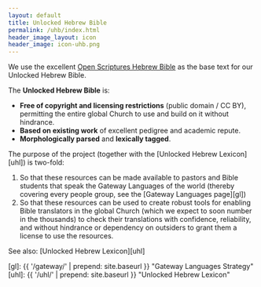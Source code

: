 ```yaml
---
layout: default
title: Unlocked Hebrew Bible
permalink: /uhb/index.html
header_image_layout: icon
header_image: icon-uhb.png 
---
```


We use the excellent [Open Scriptures Hebrew Bible](https://github.com/openscriptures/morphhb) as the base text for our Unlocked Hebrew Bible.

The **Unlocked Hebrew Bible** is:

  - **Free of copyright and licensing restrictions** (public domain / CC BY), permitting the entire global Church to use and build on it without hindrance.
  - **Based on existing work** of excellent pedigree and academic repute.
  - **Morphologically parsed** and **lexically tagged**.

The purpose of the project (together with the [Unlocked Hebrew Lexicon][uhl]) is two-fold:

  1. So that these resources can be made available to pastors and Bible students that speak the Gateway Languages of the world (thereby covering every people group, see the [Gateway Languages page][gl])
  2. So that these resources can be used to create robust tools for enabling Bible translators in the global Church (which we expect to soon number in the thousands) to check their translations with confidence, reliability, and without hindrance or dependency on outsiders to grant them a license to use the resources.

See also: [Unlocked Hebrew Lexicon][uhl]


[gl]: {{ '/gateway/' | prepend: site.baseurl }} "Gateway Languages Strategy"
[uhl]: {{ '/uhl/' | prepend: site.baseurl }} "Unlocked Hebrew Lexicon"
